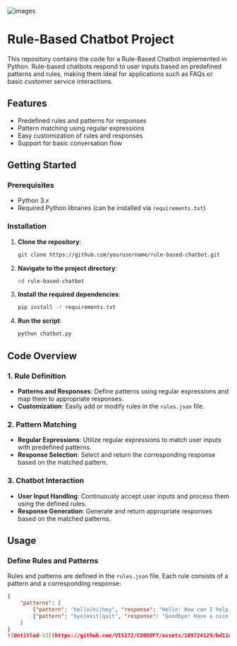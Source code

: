 ![images](https://github.com/VIS172/CODSOFT/assets/109724129/40d79b99-f7bd-4924-9232-52bbf011f79c)


# Rule-Based Chatbot Project

This repository contains the code for a Rule-Based Chatbot implemented in Python. Rule-based chatbots respond to user inputs based on predefined patterns and rules, making them ideal for applications such as FAQs or basic customer service interactions.

## Features

- Predefined rules and patterns for responses
- Pattern matching using regular expressions
- Easy customization of rules and responses
- Support for basic conversation flow

## Getting Started

### Prerequisites

- Python 3.x
- Required Python libraries (can be installed via `requirements.txt`)

### Installation

1. **Clone the repository**:
    ```bash
    git clone https://github.com/yourusername/rule-based-chatbot.git
    ```

2. **Navigate to the project directory**:
    ```bash
    cd rule-based-chatbot
    ```

3. **Install the required dependencies**:
    ```bash
    pip install -r requirements.txt
    ```

4. **Run the script**:
    ```bash
    python chatbot.py
    ```

## Code Overview

### 1. Rule Definition

- **Patterns and Responses**: Define patterns using regular expressions and map them to appropriate responses.
- **Customization**: Easily add or modify rules in the `rules.json` file.

### 2. Pattern Matching

- **Regular Expressions**: Utilize regular expressions to match user inputs with predefined patterns.
- **Response Selection**: Select and return the corresponding response based on the matched pattern.

### 3. Chatbot Interaction

- **User Input Handling**: Continuously accept user inputs and process them using the defined rules.
- **Response Generation**: Generate and return appropriate responses based on the matched patterns.

## Usage

### Define Rules and Patterns

Rules and patterns are defined in the `rules.json` file. Each rule consists of a pattern and a corresponding response:
```json
{
    "patterns": [
        {"pattern": "hello|hi|hey", "response": "Hello! How can I help you today?"},
        {"pattern": "bye|exit|quit", "response": "Goodbye! Have a nice day!"}
    ]
}
![Untitled-53](https://github.com/VIS172/CODSOFT/assets/109724129/bd11da27-e68d-4cfd-984e-66ac34fd1d1d)
